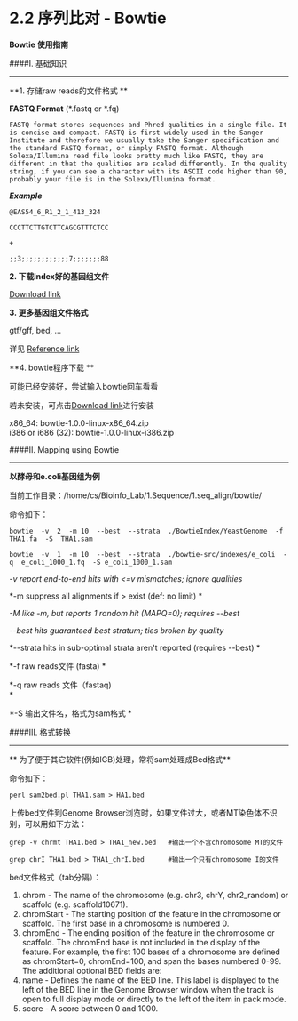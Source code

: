 # 2.2 序列比对 - Bowtie

**Bowtie 使用指南**




####I. 基础知识

---



**1. 存储raw reads的文件格式 **

**FASTQ Format** (*.fastq or *.fq)


`
FASTQ format stores sequences and Phred qualities in a single file. It is concise and compact. FASTQ is first widely used in the Sanger Institute and therefore we usually take the Sanger specification and the standard FASTQ format, or simply FASTQ format. Although Solexa/Illumina read file looks pretty much like FASTQ, they are different in that the qualities are scaled differently. In the quality string, if you can see a character with its ASCII code higher than 90, probably your file is in the Solexa/Illumina format.
`

***Example***

```
@EAS54_6_R1_2_1_413_324

CCCTTCTTGTCTTCAGCGTTTCTCC

+

;;3;;;;;;;;;;;;7;;;;;;;88

```
  





**2. 下载index好的基因组文件**

[Download link](http://bowtie-bio.sourceforge.net/tutorial.shtml)

**3.  更多基因组文件格式**

gtf/gff, bed, …

详见
[Reference link](http://genome.ucsc.edu/FAQ/FAQformat.html)

**4.  bowtie程序下载 **

可能已经安装好，尝试输入bowtie回车看看

若未安装，可点击[Download link](http://sourceforge.net/projects/bowtie-bio/files/bowtie/1.0.0/)进行安装



x86_64:  bowtie-1.0.0-linux-x86_64.zip	
i386 or i686 (32): bowtie-1.0.0-linux-i386.zip



####II. Mapping using Bowtie 

---
**以酵母和e.coli基因组为例**

当前工作目录：/home/cs/Bioinfo_Lab/1.Sequence/1.seq_align/bowtie/

命令如下：

```
bowtie  -v  2  -m 10  --best  --strata  ./BowtieIndex/YeastGenome  -f  THA1.fa  -S  THA1.sam
        
bowtie  -v  1  -m 10  --best  --strata  ./bowtie-src/indexes/e_coli  -q  e_coli_1000_1.fq  -S e_coli_1000_1.sam
```


*-v <int>         report end-to-end hits with <=v mismatches; ignore qualities*

*-m <int>        suppress all alignments if > <int> exist (def: no limit)	*

*-M <int>        like -m, but reports 1 random hit (MAPQ=0);  requires --best*

*--best             hits guaranteed best stratum; ties broken by quality*

*--strata           hits in sub-optimal strata aren't reported (requires --best)
*

*-f           	raw reads文件 (fasta)
*

*-q		raw reads  文件（fastaq)     
*

*-S		输出文件名，格式为sam格式
*

####III. 格式转换


---
**
为了便于其它软件(例如IGB)处理，常将sam处理成Bed格式**

命令如下：
 
``` 
perl sam2bed.pl THA1.sam > HA1.bed
```






上传bed文件到Genome Browser浏览时，如果文件过大，或者MT染色体不识别，可以用如下方法：

```
grep -v chrmt THA1.bed > THA1_new.bed   #输出一个不含chromosome MT的文件

grep chrI THA1.bed > THA1_chrI.bed      #输出一个只有chromosome I的文件
```

bed文件格式（tab分隔）：

1. chrom - The name of the chromosome (e.g. chr3, chrY, chr2_random) or scaffold (e.g. scaffold10671).
2. chromStart - The starting position of the feature in the chromosome or scaffold. The first base in a chromosome is numbered 0.
3. chromEnd - The ending position of the feature in the chromosome or scaffold. The chromEnd base is not included in the display of the feature. For example, the first 100 bases of a chromosome are defined as chromStart=0, chromEnd=100, and span the bases numbered 0-99.
The additional optional BED fields are:
4. name - Defines the name of the BED line. This label is displayed to the left of the BED line in the Genome Browser window when the track is open to full display mode or directly to the left of the item in pack mode.
5. score - A score between 0 and 1000. 

